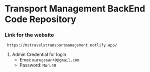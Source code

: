 # Transport Management BackEnd Code Repository

### Link for the website
     https://mstravelstransportmanagement.netlify.app/
1. Admin Credential for login
      * Emai: `murugesan40@gmail.com`
      * Password: `Muru40`     

